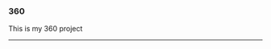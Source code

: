 ### 360

This is my 360 project

<script src="//360.vizor.io/scripts/embed.js" data-vizorurl="https://360.vizor.io/embed/v/0nn6n" ></script>

***
